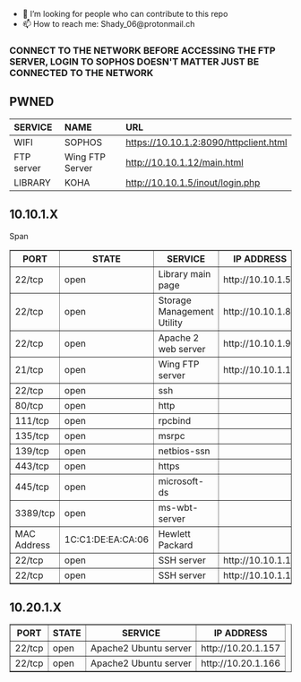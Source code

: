 <ul>
  <li>🤔 I’m looking for people who can contribute to this repo</li>
  <li>📫 How to reach me: Shady_06@protonmail.ch</li>
</ul>
  
<h3>CONNECT TO THE NETWORK BEFORE ACCESSING THE FTP SERVER, LOGIN TO SOPHOS DOESN'T MATTER JUST BE CONNECTED TO THE NETWORK</h3>
<h2>PWNED</h2>


|SERVICE|NAME|URL|
|:---|:---|:---|
| WIFI | SOPHOS | https://10.10.1.2:8090/httpclient.html |
| FTP server| Wing FTP Server | http://10.10.1.12/main.html |
| LIBRARY | KOHA | http://10.10.1.5/inout/login.php |

<h2>10.10.1.X</h2>
<table class="t1" border='1' style='border-collapse:collapse'>
  <tr>
    <th>PORT</th>
    <th>STATE</th>
    <th>SERVICE</th>
    <th>IP ADDRESS</th>
  </tr>
  <tr>
    <td>22/tcp</td>
    <td>open</td>
    <td>Library main page</td>
    <td>http://10.10.1.5</td>
  </tr>
  <tr>
    <td>22/tcp</td>
    <td>open</td>
    <td>Storage Management Utility</td>
    <td>http://10.10.1.8</td>
  </tr>
  <tr>
    <td>22/tcp</td>
    <td>open</td>
    <td>Apache 2 web server</td>
    <td>http://10.10.1.9</td>
  </tr>
  <tr>
    <td>21/tcp</td>
    <td>open</td>
    <td>Wing FTP server</td>
    Span <td colspan:"9">http://10.10.1.12</td>
  </tr>
  <tr>
    <td>22/tcp</td>
    <td>open</td>
    <td>ssh</td>
    <td></td>
  </tr>
  <tr>
    <td>80/tcp</td>
    <td>open</td>
    <td>http</td>
    <td></td>
  </tr>
  <tr>
    <td>111/tcp</td>
    <td>open</td>
    <td>rpcbind</td>
    <td>&nbsp;</td>
  </tr>
  <tr>
    <td>135/tcp</td>
    <td>open</td>
    <td>msrpc</td>
    <td>&nbsp;</td>
  </tr>
  <tr>
    <td>139/tcp</td>
    <td>open</td>
    <td>netbios-ssn</td>
    <td>&nbsp;</td>
  </tr>
  <tr>
    <td>443/tcp</td>
    <td>open</td>
    <td>https</td>
    <td>&nbsp;</td>
  </tr>
  <tr>
    <td>445/tcp</td>
    <td>open</td>
    <td>microsoft-ds</td>
    <td>&nbsp;</td>
  </tr>
  <tr>
    <td>3389/tcp</td>
    <td>open</td>
    <td>ms-wbt-server</td>
    <td>&nbsp;</td>
  </tr>
  <tr>
    <td>MAC Address</td>
    <td>1C:C1:DE:EA:CA:06</td>
    <td>Hewlett Packard</td>
    <td>&nbsp;</td>
  </tr>  
  <tr>
    <td>22/tcp</td>
    <td>open</td>
    <td>SSH server</td>
    <td>http://10.10.1.14</td>
  </tr>
  <tr>
    <td>22/tcp</td>
    <td>open</td>
    <td>SSH server</td>
    <td>http://10.10.1.17</td>
  </tr>
</table>

<h2>10.20.1.X</h2>
<table border='1' style='border-collapse:collapse'>
  <tr>
    <th>PORT</th>
    <th>STATE</th>
    <th>SERVICE</th>
    <th>IP ADDRESS</th>
  </tr>
  <tr>
    <td>22/tcp</td>
    <td>open</td>
    <td>Apache2 Ubuntu server</td>
    <td>http://10.20.1.157</td>
  </tr>
  <tr>
    <td>22/tcp</td>
    <td>open</td>
    <td>Apache2 Ubuntu server</td>
    <td>http://10.20.1.166</td>
  </tr>
</table>
